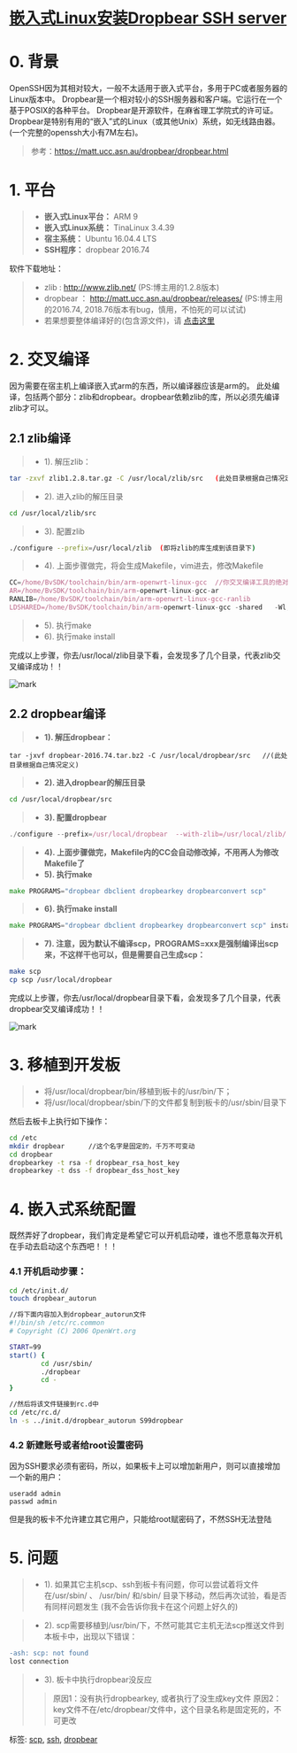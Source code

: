 # [嵌入式Linux安装Dropbear SSH server](https://www.cnblogs.com/Jimmy1988/p/9060826.html)

# 0. 背景

OpenSSH因为其相对较大，一般不太适用于嵌入式平台，多用于PC或者服务器的Linux版本中。
Dropbear是一个相对较小的SSH服务器和客户端。它运行在一个基于POSIX的各种平台。 Dropbear是开源软件，在麻省理工学院式的许可证。 Dropbear是特别有用的“嵌入”式的Linux（或其他Unix）系统，如无线路由器。(一个完整的openssh大小有7M左右)。

> 参考：https://matt.ucc.asn.au/dropbear/dropbear.html

# 1. 平台

> - **嵌入式Linux平台：** ARM 9
> - **嵌入式Linux系统：** TinaLinux 3.4.39
> - **宿主系统：** Ubuntu 16.04.4 LTS
> - **SSH程序：** dropbear 2016.74

软件下载地址：

> - zlib : http://www.zlib.net/ (PS:博主用的1.2.8版本)
> - dropbear ： http://matt.ucc.asn.au/dropbear/releases/ (PS:博主用的2016.74, 2018.76版本有bug，慎用，不怕死的可以试试)
> - 若果想要整体编译好的(包含源文件)，请 [点击这里](https://files.cnblogs.com/files/Jimmy1988/drop-20180517.zip)

# 2. 交叉编译

因为需要在宿主机上编译嵌入式arm的东西，所以编译器应该是arm的。
此处编译，包括两个部分：zlib和dropbear。dropbear依赖zlib的库，所以必须先编译zlib才可以。

## 2.1 zlib编译

> - 1). 解压zlib：

```bash
tar -zxvf zlib1.2.8.tar.gz -C /usr/local/zlib/src   (此处目录根据自己情况定义)
```

> - 2). 进入zlib的解压目录

```bash
cd /usr/local/zlib/src
```

> - 3). 配置zlib

```bash
./configure --prefix=/usr/local/zlib  (即将zlib的库生成到该目录下)  
```

> - 4). 上面步骤做完，将会生成Makefile，vim进去，修改Makefile

```javascript
CC=/home/BvSDK/toolchain/bin/arm-openwrt-linux-gcc  //你交叉编译工具的绝对路径  
AR=/home/BvSDK/toolchain/bin/arm-openwrt-linux-gcc-ar  
RANLIB=/home/BvSDK/toolchain/bin/arm-openwrt-linux-gcc-ranlib    
LDSHARED=/home/BvSDK/toolchain/bin/arm-openwrt-linux-gcc -shared   -Wl,-soname,libz.so.1,--version-script,zlib.map   //(我只是将原来的gcc改成了我自己的编译工具，后面的参数没动过)
```

> - 5). 执行make
> - 6). 执行make install

完成以上步骤，你去/usr/local/zlib目录下看，会发现多了几个目录，代表zlib交叉编译成功！！

![mark](http://ory0rmuh5.bkt.clouddn.com/blog/180519/48I4B0B1A9.png)

## 2.2 dropbear编译

> - **1). 解压dropbear：**

```delphi
tar -jxvf dropbear-2016.74.tar.bz2 -C /usr/local/dropbear/src   //(此处目录根据自己情况定义)
```

> - **2). 进入dropbear的解压目录**

```bash
cd /usr/local/dropbear/src
```

> - **3). 配置dropbear**

```javascript
./configure --prefix=/usr/local/dropbear  --with-zlib=/usr/local/zlib/ CC=/home/BvSDK/toolchain/bin/arm-openwrt-linux-gcc --host=arm  //(根据自己的情况修改)
```

> - **4). 上面步骤做完，Makefile内的CC会自动修改掉，不用再人为修改Makefile了**
> - **5). 执行make**

```go
make PROGRAMS="dropbear dbclient dropbearkey dropbearconvert scp" 
```

> - **6). 执行make install**

```go
make PROGRAMS="dropbear dbclient dropbearkey dropbearconvert scp" install
```

> - **7). 注意，因为默认不编译scp，PROGRAMS=xxx是强制编译出scp来，不这样干也可以，但是需要自己生成scp：**

```bash
make scp  
cp scp /usr/local/dropbear
```

完成以上步骤，你去/usr/local/dropbear目录下看，会发现多了几个目录，代表dropbear交叉编译成功！！

![mark](http://ory0rmuh5.bkt.clouddn.com/blog/180519/f2jB7eCKAe.png)

# 3. 移植到开发板

> - 将/usr/local/dropbear/bin/移植到板卡的/usr/bin/下；
> - 将/usr/local/dropbear/sbin/下的文件都复制到板卡的/usr/sbin/目录下

然后去板卡上执行如下操作：

```bash
cd /etc
mkdir dropbear      //这个名字是固定的，千万不可变动
cd dropbear
dropbearkey -t rsa -f dropbear_rsa_host_key
dropbearkey -t dss -f dropbear_dss_host_key
```

# 4. 嵌入式系统配置

既然弄好了dropbear，我们肯定是希望它可以开机启动喽，谁也不愿意每次开机在手动去启动这个东西吧！！！

### 4.1 开机启动步骤：

```bash
cd /etc/init.d/
touch dropbear_autorun

//将下面内容加入到dropbear_autorun文件
#!/bin/sh /etc/rc.common
# Copyright (C) 2006 OpenWrt.org

START=99
start() {
        cd /usr/sbin/
        ./dropbear
        cd -
}

//然后将该文件链接到rc.d中
cd /etc/rc.d/
ln -s ../init.d/dropbear_autorun S99dropbear
```

### 4.2 新建账号或者给root设置密码

因为SSH要求必须有密码，所以，如果板卡上可以增加新用户，则可以直接增加一个新的用户：

```undefined
useradd admin
passwd admin
```

但是我的板卡不允许建立其它用户，只能给root赋密码了，不然SSH无法登陆

# 5. 问题

> - 1). 如果其它主机scp、ssh到板卡有问题，你可以尝试着将文件在/usr/sbin/ 、 /usr/bin/ 和/sbin/ 目录下移动，然后再次试验，看是否有同样问题发生 (我不会告诉你我卡在这个问题上好久的)

> - 2). scp需要移植到/usr/bin/下，不然可能其它主机无法scp推送文件到本板卡中，出现以下错误：

```diff
-ash: scp: not found
lost connection
```

> - 3). 板卡中执行dropbear没反应
>
> > 原因1：没有执行dropbearkey, 或者执行了没生成key文件
> > 原因2：key文件不在/etc/dropbear/文件中，这个目录名称是固定死的，不可更改

标签: [scp](https://www.cnblogs.com/Jimmy1988/tag/scp/), [ssh](https://www.cnblogs.com/Jimmy1988/tag/ssh/), [dropbear](https://www.cnblogs.com/Jimmy1988/tag/dropbear/)